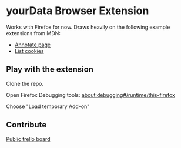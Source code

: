 # yourData Browser Extension

Works with Firefox for now. Draws heavily on the following example extensions from MDN:

* [Annotate page](https://github.com/mdn/webextensions-examples/tree/master/annotate-page)
* [List cookies](https://github.com/mdn/webextensions-examples/tree/master/list-cookies)

## Play with the extension

Clone the repo.

Open  Firefox Debugging tools: [about:debugging#/runtime/this-firefox](about:debugging#/runtime/this-firefox)

Choose "Load temporary Add-on"

## Contribute

[Public trello board](https://trello.com/b/GLBOUrjH/your-data-browser-extension)

